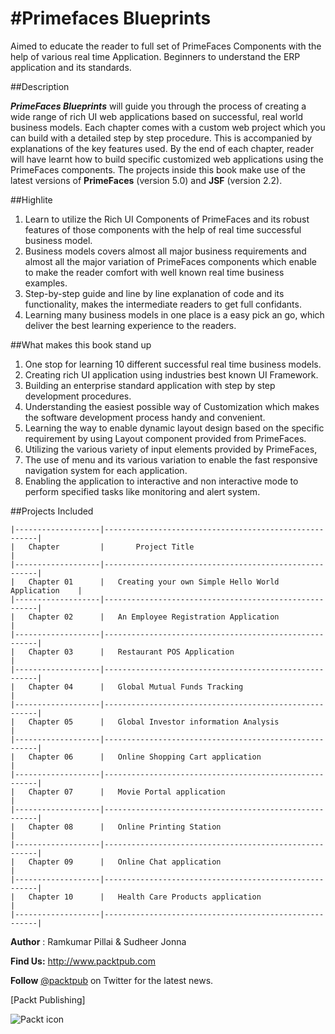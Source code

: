 #Primefaces Blueprints
====================================

Aimed to educate the reader to full set of PrimeFaces Components with the help of various real time Application.
Beginners to understand the ERP application and its standards.

##Description

***PrimeFaces Blueprints*** will guide you through the process of creating a wide range of rich UI web applications based on successful,
real world business models. Each chapter comes with a custom web project  which you can build with a detailed step by step procedure.
This is accompanied by explanations of the key features used.  By the end of each chapter, reader will have learnt how to build specific
customized web applications using the PrimeFaces components. The projects inside this book make use of the latest versions of **PrimeFaces**
(version 5.0) and **JSF** (version 2.2).

##Highlite

1. Learn to utilize the Rich UI Components of PrimeFaces and its robust  features of those components with the help of real time successful business model.
2. Business models covers almost all major business requirements and almost all the major variation of PrimeFaces components
which enable to make the reader comfort with well known real time business examples.
3. Step-by-step guide and line by line explanation of code and its functionality, makes the intermediate readers to get full confidants.
4. Learning many business models in one place is a easy pick an go, which deliver the best learning experience to the readers.

##What makes this book stand up

 1. One stop for learning 10 different successful real time business models.
 2. Creating rich UI application using industries best known UI Framework.
 3. Building an enterprise standard application with step by step development procedures.
 4. Understanding the easiest possible way of Customization which makes the software development process handy and convenient.
 5. Learning the way to enable dynamic layout design based on the specific requirement by using Layout component provided from PrimeFaces.
 6. Utilizing the various variety of input elements provided by PrimeFaces,
 7. The use of menu and its various variation to enable the fast responsive navigation system for each application.
 8. Enabling the application to interactive and non interactive mode to perform specified tasks like monitoring and alert system.


##Projects Included


    |-------------------|-------------------------------------------------------|
    |   Chapter         |       Project Title                                   |
    |-------------------|-------------------------------------------------------|
    |   Chapter 01      |	Creating your own Simple Hello World Application    |
    |-------------------|-------------------------------------------------------|
    |   Chapter 02	    |   An Employee Registration Application                |
    |-------------------|-------------------------------------------------------|
    |   Chapter 03	    |   Restaurant POS Application                          |
    |-------------------|-------------------------------------------------------|
    |   Chapter 04	    |   Global Mutual Funds Tracking                        |
    |-------------------|-------------------------------------------------------|
    |   Chapter 05	    |   Global Investor information Analysis                |
    |-------------------|-------------------------------------------------------|
    |   Chapter 06	    |   Online Shopping Cart application                    |
    |-------------------|-------------------------------------------------------|
    |   Chapter 07	    |   Movie Portal application                            |
    |-------------------|-------------------------------------------------------|
    |   Chapter 08	    |   Online Printing Station                             |
    |-------------------|-------------------------------------------------------|
    |   Chapter 09	    |   Online Chat application                             |
    |-------------------|-------------------------------------------------------|
    |   Chapter 10	    |   Health Care Products application                    |
    |-------------------|-------------------------------------------------------|


**Author** : Ramkumar Pillai & Sudheer Jonna

**Find Us:** <http://www.packtpub.com>

**Follow** [@packtpub](http://twitter.com/packtpub) on Twitter for the latest news.

[Packt Publishing]

![Packt icon](http://upload.wikimedia.org/wikipedia/en/2/2a/PacktLogo.jpg)